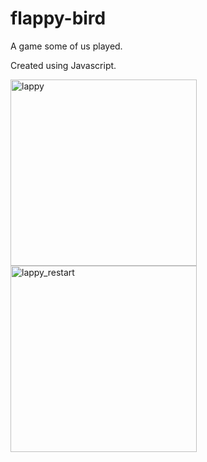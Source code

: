 # flappy-bird
A game some of us played.

Created using Javascript.

<img width="298" alt="lappy" src="https://github.com/bhanusingh008/flappy-bird/assets/122738012/98415878-7032-4597-83df-ff1cd79cdf83">
<img width="298" alt="lappy_restart" src="https://github.com/bhanusingh008/flappy-bird/assets/122738012/cb2f1236-a5fb-42bc-aad3-38d8fe15e075">
